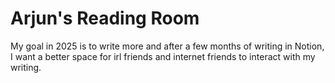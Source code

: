 # Arjun's Reading Room

My goal in 2025 is to write more and after a few months of writing in Notion, I want a better space for irl friends and internet friends to interact with my writing. 

